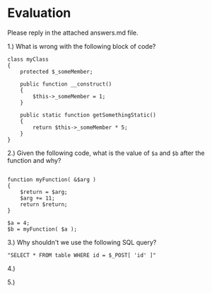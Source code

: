 # Evaluation

Please reply in the attached answers.md file.

1.) What is wrong with the following block of code?

```
class myClass
{
    protected $_someMember;

    public function __construct()
    {
        $this->_someMember = 1;
    }

    public static function getSomethingStatic()
    {
        return $this->_someMember * 5;
    }
}

```

2.)  Given the following code, what is the value of ``` $a ``` and ``` $b ``` after the function and why?

```

function myFunction( &$arg )
{
    $return = $arg;
    $arg += 11;
    return $return;
}

$a = 4;
$b = myFunction( $a );

```

3.) Why shouldn't we use the following SQL query?

```
"SELECT * FROM table WHERE id = $_POST[ 'id' ]"
```

4.)




5.)
